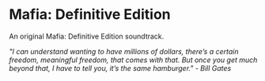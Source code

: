 # Mafia: Definitive Edition

An original Mafia: Definitive Edition soundtrack.

_"I can understand wanting to have millions of dollars, there’s a certain freedom, meaningful freedom, that comes with that. But once you get much beyond that, I have to tell you, it’s the same hamburger." - Bill Gates_
